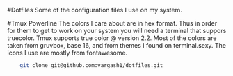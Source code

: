 #Dotfiles
Some of the configuration files I use on my system.

#Tmux Powerline
The colors I care about are in hex format. Thus in order for them to get to work on your system you will 
need a terminal that suppors truecolor. Tmux supports true color @ version 2.2. 
Most of the colors are taken from gruvbox, base 16, and from themes I found on terminal.sexy.
The icons I use are mostly from fontawesome. 



```bash
    git clone git@github.com:vargash1/dotfiles.git
```
